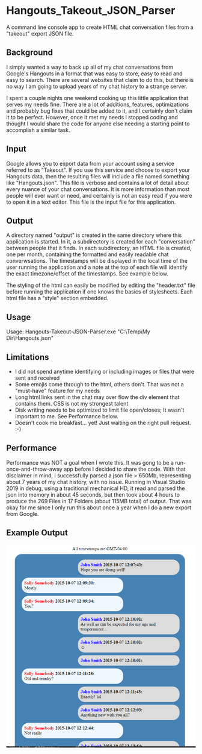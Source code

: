 # Hangouts_Takeout_JSON_Parser
A command line console app to create HTML chat conversation files from a "takeout" export JSON file.

## Background
I simply wanted a way to back up all of my chat conversations from Google's Hangouts in a format that was easy to store, easy to read and easy to search. There are several websites that claim to do this, but there is no way I am going to upload years of my chat history to a strange server. 

I spent a couple nights one weekend cooking up this little application that serves my needs fine.  There are a lot of additions, features, optimizations and probably bug fixes that could be added to it, and I certainly don't claim it to  be perfect. However, once it met my needs I stopped coding and thought I would share the code for anyone else needing a starting point to accomplish a similar task.

## Input
Google allows you to export data from your account using a service referred to as "Takeout".  If you use this service and choose to export your Hangouts data, then the resulting files will include a file named something like "Hangouts.json". This file is verbose and contains a lot of detail about every nuance of your chat conversations.  It is  more information than most people will ever want or need, and certainly is not an easy read if you were to open it in a text editor.  This file is the input file for this application.

## Output
A directory named "output" is created in the same directory where this application is started.  In it, a subdirectory is created for each "conversation" between people that it finds.  In each subdirectory, an HTML file is created, one per month, containing the formatted and easily readable chat converwsations.  The timestamps will be displayed in the local time of the user running the application and a note at the top of each file will identify the exact timezone/offset of the timestamps.  See example below.

The styling of the html can easily be modified by editing the "header.txt" file before running the application if one knows the basics of stylesheets.  Each html file has a "style" section embedded.

## Usage
Usage: Hangouts-Takeout-JSON-Parser.exe "C:\Temp\My Dir\Hangouts.json"

## Limitations
- I did not spend anytime identifying or including images or files that were sent and received
- Some emojis come through to the html, others don't.  That was not a "must-have" feature for my needs
- Long html links sent in the chat may over flow the div element that contains them.  CSS is not my strongest talent
- Disk writing needs to be optimized to limit file open/closes; It wasn't important to me. See Performance below.
- Doesn't cook me breakfast... yet! Just waiting on the right pull request.  :-)

## Performance
Performance was NOT a goal when I wrote this.  It was gong to be a run-once-and-throw-away app before I decided to share the code.  With that disclaimer in mind, I successfully parsed a json file > 650Mb, representing about 7 years of my chat history, with no issue. Running in Visual Studio 2019 in debug, using a traditional mechanical HD, it read and parsed the json into memory in about 45 seconds, but then took about 4 hours to produce the 269 Files in 17 Folders (about 115MB total) of output.  That was okay for me since I only run this about once a year when I do a new export from Google.

## Example Output
![alt text](https://github.com/carrowood/Hangouts_Takeout_JSON_Parser/blob/master/ReadMe-Images/Example-Output.png?raw=true "Example Output")
